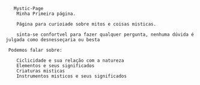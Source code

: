 
    
       Mystic-Page
        Minha Primeira página.
    
        Página para curioiade sobre mitos e coisas misticas.

        sinta-se confortvel para fazer qualquer pergunta, nenhuma dúvida é julgada como desnesseçaria ou besta
   
     Podemos falar sobre:
    
        Ciclicidade e sua relação com a natureza 
        Elementos e seus significados
        Criaturas misticas
        Instrumentos misticos e seus significados
     
    

